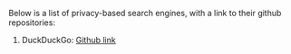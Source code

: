 Below is a list of privacy-based search engines, with a link to their github repositories:

1) DuckDuckGo: [Github link](https://github.com/duckduckgo)
